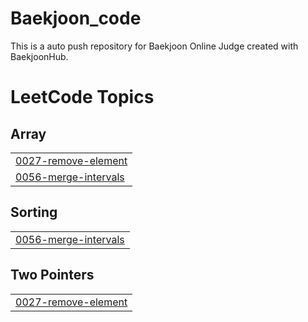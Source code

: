 # Baekjoon_code
This is a auto push repository for Baekjoon Online Judge created with BaekjoonHub.

<!---LeetCode Topics Start-->
# LeetCode Topics
## Array
|  |
| ------- |
| [0027-remove-element](https://github.com/miiiinju1/Algorithm/tree/master/0027-remove-element) |
| [0056-merge-intervals](https://github.com/miiiinju1/Algorithm/tree/master/0056-merge-intervals) |
## Sorting
|  |
| ------- |
| [0056-merge-intervals](https://github.com/miiiinju1/Algorithm/tree/master/0056-merge-intervals) |
## Two Pointers
|  |
| ------- |
| [0027-remove-element](https://github.com/miiiinju1/Algorithm/tree/master/0027-remove-element) |
<!---LeetCode Topics End-->